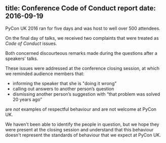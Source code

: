 title: Conference Code of Conduct report
date: 2016-09-19
---
PyCon UK 2016 ran for five days and was host to well over 500 attendees.

On the final day of talks, we received two complaints that were treated as
*Code of Conduct* issues.

Both concerned discourteous remarks made during the questions after a
speakers' talks.

These issues were addressed at the conference closing session, at which we
reminded audience members that:

* informing the speaker that she is "doing it wrong"
* calling out answers to another person’s question
* dismissing another person’s suggestion with “that problem was solved 20 years
  ago”

are *not* examples of respectful behaviour and are not welcome at PyCon UK.

We haven't been able to identify the people in question, but we hope they were
present at the closing session and understand that this behaviour doesn't
represent the standards of behaviour that we expect at PyCon UK.
